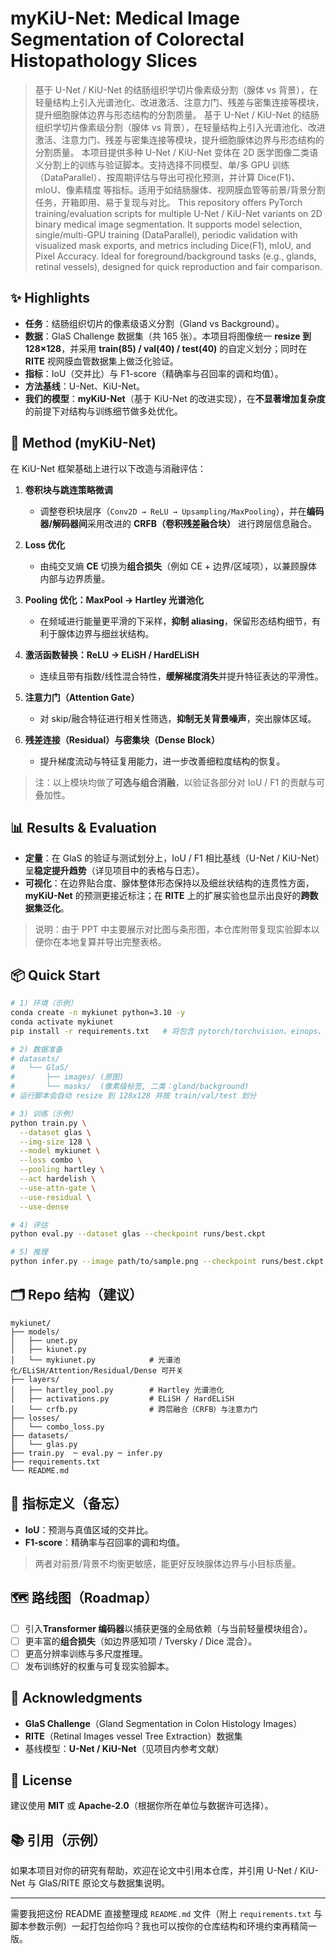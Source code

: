# myKiU-Net: Medical Image Segmentation of Colorectal Histopathology Slices

> 基于 U-Net / KiU-Net 的结肠组织学切片像素级分割（腺体 vs 背景），在轻量结构上引入光谱池化、改进激活、注意力门、残差与密集连接等模块，提升细胞腺体边界与形态结构的分割质量。
> 基于 U-Net / KiU-Net 的结肠组织学切片像素级分割（腺体 vs 背景），在轻量结构上引入光谱池化、改进激活、注意力门、残差与密集连接等模块，提升细胞腺体边界与形态结构的分割质量。
本项目提供多种 U-Net / KiU-Net 变体在 2D 医学图像二类语义分割上的训练与验证脚本。支持选择不同模型、单/多 GPU 训练（DataParallel）、按周期评估与导出可视化预测，并计算 Dice(F1)、mIoU、像素精度 等指标。适用于如结肠腺体、视网膜血管等前景/背景分割任务，开箱即用、易于复现与对比。
> This repository offers PyTorch training/evaluation scripts for multiple U-Net / KiU-Net variants on 2D binary medical image segmentation. It supports model selection, single/multi-GPU training (DataParallel), periodic validation with visualized mask exports, and metrics including Dice(F1), mIoU, and Pixel Accuracy. Ideal for foreground/background tasks (e.g., glands, retinal vessels), designed for quick reproduction and fair comparison.

## ✨ Highlights

* **任务**：结肠组织切片的像素级语义分割（Gland vs Background）。
* **数据**：GlaS Challenge 数据集（共 165 张）。本项目将图像统一 **resize 到 128×128**，并采用 **train(85) / val(40) / test(40)** 的自定义划分；同时在 **RITE** 视网膜血管数据集上做泛化验证。
* **指标**：IoU（交并比）与 F1-score（精确率与召回率的调和均值）。
* **方法基线**：U-Net、KiU-Net。
* **我们的模型**：**myKiU-Net**（基于 KiU-Net 的改进实现），在**不显著增加复杂度**的前提下对结构与训练细节做多处优化。

## 🧠 Method (myKiU-Net)

在 KiU-Net 框架基础上进行以下改造与消融评估：

1. **卷积块与跳连策略微调**

   * 调整卷积块层序（`Conv2D → ReLU → Upsampling/MaxPooling`），并在**编码器/解码器间**采用改进的 **CRFB（卷积残差融合块）** 进行跨层信息融合。
2. **Loss 优化**

   * 由纯交叉熵 **CE** 切换为**组合损失**（例如 CE + 边界/区域项），以兼顾腺体内部与边界质量。
3. **Pooling 优化：MaxPool → Hartley 光谱池化**

   * 在频域进行能量更平滑的下采样，**抑制 aliasing**，保留形态结构细节，有利于腺体边界与细丝状结构。
4. **激活函数替换：ReLU → ELiSH / HardELiSH**

   * 连续且带有指数/线性混合特性，**缓解梯度消失**并提升特征表达的平滑性。
5. **注意力门（Attention Gate）**

   * 对 skip/融合特征进行相关性筛选，**抑制无关背景噪声**，突出腺体区域。
6. **残差连接（Residual）与密集块（Dense Block）**

   * 提升梯度流动与特征复用能力，进一步改善细粒度结构的恢复。

> 注：以上模块均做了**可选与组合消融**，以验证各部分对 IoU / F1 的贡献与可叠加性。

## 📊 Results & Evaluation

* **定量**：在 GlaS 的验证与测试划分上，IoU / F1 相比基线（U-Net / KiU-Net）呈**稳定提升趋势**（详见项目中的表格与日志）。
* **可视化**：在边界贴合度、腺体整体形态保持以及细丝状结构的连贯性方面，**myKiU-Net** 的预测更接近标注；在 **RITE** 上的扩展实验也显示出良好的**跨数据集泛化**。

> 说明：由于 PPT 中主要展示对比图与条形图，本仓库附带复现实验脚本以便你在本地复算并导出完整表格。

## 📦 Quick Start

```bash
# 1) 环境（示例）
conda create -n mykiunet python=3.10 -y
conda activate mykiunet
pip install -r requirements.txt   # 将包含 pytorch/torchvision、einops、opencv-python 等

# 2) 数据准备
# datasets/
#   └── GlaS/
#       ├── images/ (原图)
#       └── masks/  (像素级标签, 二类：gland/background)
# 运行脚本会自动 resize 到 128x128 并按 train/val/test 划分

# 3) 训练（示例）
python train.py \
  --dataset glas \
  --img-size 128 \
  --model mykiunet \
  --loss combo \
  --pooling hartley \
  --act hardelish \
  --use-attn-gate \
  --use-residual \
  --use-dense

# 4) 评估
python eval.py --dataset glas --checkpoint runs/best.ckpt

# 5) 推理
python infer.py --image path/to/sample.png --checkpoint runs/best.ckpt --save out.png
```

## 🗂️ Repo 结构（建议）

```
mykiunet/
├── models/
│   ├── unet.py
│   ├── kiunet.py
│   └── mykiunet.py            # 光谱池化/ELiSH/Attention/Residual/Dense 可开关
├── layers/
│   ├── hartley_pool.py        # Hartley 光谱池化
│   ├── activations.py         # ELiSH / HardELiSH
│   └── crfb.py                # 跨层融合（CRFB）与注意力门
├── losses/
│   └── combo_loss.py
├── datasets/
│   └── glas.py
├── train.py  ─ eval.py ─ infer.py
├── requirements.txt
└── README.md
```

## 🔬 指标定义（备忘）

* **IoU**：预测与真值区域的交并比。
* **F1-score**：精确率与召回率的调和均值。

> 两者对前景/背景不均衡更敏感，能更好反映腺体边界与小目标质量。

## 🗺️ 路线图（Roadmap）

* [ ] 引入**Transformer 编码器**以捕获更强的全局依赖（与当前轻量模块组合）。
* [ ] 更丰富的**组合损失**（如边界感知项 / Tversky / Dice 混合）。
* [ ] 更高分辨率训练与多尺度推理。
* [ ] 发布训练好的权重与可复现实验脚本。

## 🙏 Acknowledgments

* **GlaS Challenge**（Gland Segmentation in Colon Histology Images）
* **RITE**（Retinal Images vessel Tree Extraction）数据集
* 基线模型：**U-Net / KiU-Net**（见项目内参考文献）

## 📄 License

建议使用 **MIT** 或 **Apache-2.0**（根据你所在单位与数据许可选择）。

## 📚 引用（示例）

如果本项目对你的研究有帮助，欢迎在论文中引用本仓库，并引用 U-Net / KiU-Net 与 GlaS/RITE 原论文与数据集说明。

---

需要我把这份 README 直接整理成 `README.md` 文件（附上 `requirements.txt` 与脚本参数示例）一起打包给你吗？我也可以按你的仓库结构和环境约束再精简一版。
